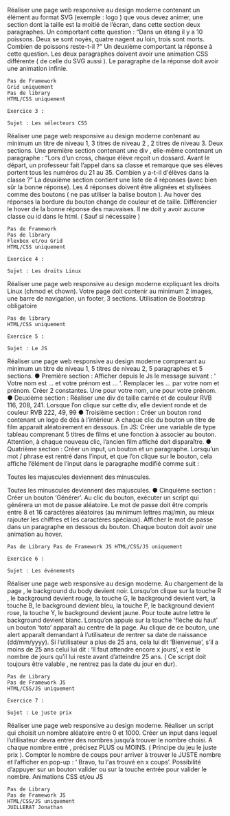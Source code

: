 Réaliser une page web responsive au design moderne contenant un élément au format SVG (exemple : logo ) que vous devez animer, une section dont la taille est la moitié de l’écran, dans cette section deux paragraphes. Un comportant cette question : “Dans un étang il y a 10 poissons. Deux se sont noyés, quatre nagent au loin, trois sont morts. Combien de poissons reste-t-il ?” Un deuxième comportant la réponse à cette question. Les deux paragraphes doivent avoir une animation CSS différente ( de celle du SVG aussi ). Le paragraphe de la réponse doit avoir une animation infinie.

    Pas de Framework
    Grid uniquement
    Pas de library
    HTML/CSS uniquement

    Exercice 3 :

    Sujet : Les sélecteurs CSS

Réaliser une page web responsive au design moderne contenant au minimum un titre de niveau 1, 3 titres de niveau 2 , 2 titres de niveau 3. Deux sections. Une première section contenant une div , elle-même contenant un paragraphe : “Lors d’un cross, chaque élève reçoit un dossard. Avant le départ, un professeur fait l’appel dans sa classe et remarque que ses élèves portent tous les numéros du 21 au 35. Combien y a-t-il d'élèves dans la classe ?” La deuxième section contient une liste de 4 réponses (avec bien sûr la bonne réponse). Les 4 réponses doivent être alignées et stylisées comme des boutons ( ne pas utiliser la balise bouton ). Au hover des réponses la bordure du bouton change de couleur et de taille. Différencier le hover de la bonne réponse des mauvaises. Il ne doit y avoir aucune classe ou id dans le html. ( Sauf si nécessaire )

    Pas de Framework
    Pas de library
    Flexbox et/ou Grid
    HTML/CSS uniquement

    Exercice 4 :

    Sujet : Les droits Linux

Réaliser une page web responsive au design moderne expliquant les droits Linux (chmod et chown). Votre page doit contenir au minimum 2 images, une barre de navigation, un footer, 3 sections. Utilisation de Bootstrap obligatoire

    Pas de library
    HTML/CSS uniquement

    Exercice 5 :

    Sujet : Le JS

Réaliser une page web responsive au design moderne comprenant au minimum un titre de niveau 1, 5 titres de niveau 2, 5 paragraphes et 5 sections. ● Première section : Afficher depuis le Js le message suivant : ‘ Votre nom est ... et votre prénom est ... ‘. Remplacer les ... par votre nom et prénom. Créer 2 constantes. Une pour votre nom, une pour votre prénom. ● Deuxième section : Réaliser une div de taille carrée et de couleur RVB 116, 208, 241. Lorsque l’on clique sur cette div, elle devient ronde et de couleur RVB 222, 49, 99 ● Troisième section : Créer un bouton rond contenant un logo de dés à l’intérieur. A chaque clic du bouton un titre de film apparait aléatoirement en dessous. En JS: Créer une variable de type tableau comprenant 5 titres de films et une fonction à associer au bouton. Attention, à chaque nouveau clic, l’ancien film affiché doit disparaître. ● Quatrième section : Créer un input, un bouton et un paragraphe. Lorsqu’un mot / phrase est rentré dans l’input, et que l’on clique sur le bouton, cela affiche l’élément de l’input dans le paragraphe modifié comme suit :

Toutes les majuscules deviennent des minuscules.

Toutes les minuscules deviennent des majuscules. ● Cinquième section : Créer un bouton ‘Générer’. Au clic du bouton, exécuter un script qui générera un mot de passe aléatoire. Le mot de passe doit être compris entre 8 et 16 caractères aléatoires (au minimum lettres maj/min, au mieux rajouter les chiffres et les caractères spéciaux). Afficher le mot de passe dans un paragraphe en dessous du bouton. Chaque bouton doit avoir une animation au hover.

    Pas de Library Pas de Framework JS HTML/CSS/JS uniquement

    Exercice 6 :

    Sujet : Les événements

Réaliser une page web responsive au design moderne. Au chargement de la page , le background du body devient noir. Lorsqu’on clique sur la touche R , le background devient rouge, la touche G, le background devient vert, la touche B, le background devient bleu, la touche P, le background devient rose, la touche Y, le background devient jaune. Pour toute autre lettre le background devient blanc. Lorsqu’on appuie sur la touche 'flèche du haut’ un bouton ‘toto’ apparaît au centre de la page. Au clique de ce bouton, une alert apparaît demandant à l’utilisateur de rentrer sa date de naissance (dd/mm/yyyy). Si l’utilisateur a plus de 25 ans, cela lui dit ‘Bienvenue’, s’il a moins de 25 ans celui lui dit : ‘Il faut attendre encore x jours’, x est le nombre de jours qu’il lui reste avant d’atteindre 25 ans. ( Ce script doit toujours être valable , ne rentrez pas la date du jour en dur).

    Pas de Library
    Pas de Framework JS
    HTML/CSS/JS uniquement

    Exercice 7 :

    Sujet : Le juste prix

Réaliser une page web responsive au design moderne. Réaliser un script qui choisit un nombre aléatoire entre 0 et 1000. Créer un input dans lequel l’utilisateur devra entrer des nombres jusqu’à trouver le nombre choisi. A chaque nombre entré , précisez PLUS ou MOINS. ( Principe du jeu le juste prix ). Compter le nombre de coups pour arriver à trouver le JUSTE nombre et l’afficher en pop-up : ‘ Bravo, tu l'as trouvé en x coups’. Possibilité d’appuyer sur un bouton valider ou sur la touche entrée pour valider le nombre. Animations CSS et/ou JS

    Pas de Library
    Pas de Framework JS
    HTML/CSS/JS uniquement
    JUILLERAT Jonathan
